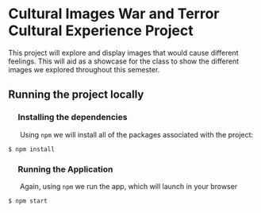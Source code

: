 # Cultural Images War and Terror Cultural Experience Project
This project will explore and display images that would cause different feelings.  This will aid as a showcase for the class to show the different images we explored throughout this semester.  

## Running the project locally

### &nbsp;&nbsp;&nbsp;&nbsp;&nbsp;Installing the dependencies
&nbsp;&nbsp;&nbsp;&nbsp;&nbsp;&nbsp;Using ```npm``` we will install all of the packages associated with the project:
```
$ npm install
``` 
### &nbsp;&nbsp;&nbsp;&nbsp;&nbsp;Running the Application
&nbsp;&nbsp;&nbsp;&nbsp;&nbsp;&nbsp;Again, using ```npm``` we run the app, which will launch in your browser
```
$ npm start
```

